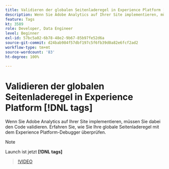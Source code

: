 ```yaml
---
title: Validieren der globalen Seitenladeregel in Experience Platform [!DNL tags]
description: Wenn Sie Adobe Analytics auf Ihrer Site implementieren, müssen Sie dabei den Code validieren. Erfahren Sie, wie Sie Ihre globale Seitenladeregel mit dem Experience Platform-Debugger überprüfen.
feature: Tags
kt: 3589
role: Developer, Data Engineer
level: Beginner
exl-id: 57bc5a02-6b78-48e2-9b67-85b97fe52d6a
source-git-commit: d24bab984f57dbf197c5f6fb39d0a82e6fcf2ad2
workflow-type: tm+mt
source-wordcount: '83'
ht-degree: 100%

---
```


# Validieren der globalen Seitenladeregel in Experience Platform [!DNL tags]

Wenn Sie Adobe Analytics auf Ihrer Site implementieren, müssen Sie dabei den Code validieren. Erfahren Sie, wie Sie Ihre globale Seitenladeregel mit dem Experience Platform-Debugger überprüfen.

>[!NOTE]
>
> Launch ist jetzt **[!DNL tags]**

>[!VIDEO](https://video.tv.adobe.com/v/31806/?quality=12&learn=on&captions=ger)
